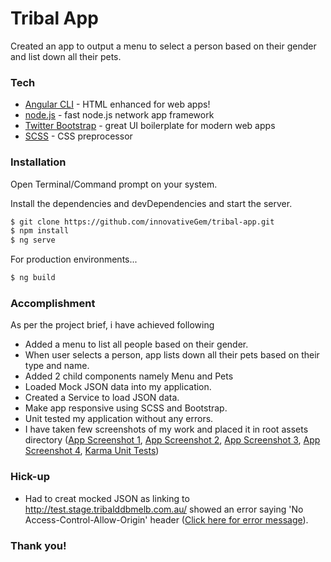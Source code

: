 # Tribal App

Created an app to output a menu to select a person based on their gender and list down all their pets.

### Tech

* [Angular CLI](https://cli.angular.io/) - HTML enhanced for web apps!
* [node.js](https://nodejs.org/en/) - fast node.js network app framework
* [Twitter Bootstrap](https://v4-alpha.getbootstrap.com/getting-started/download/) - great UI boilerplate for modern web apps
* [SCSS](http://sass-lang.com/install) - CSS preprocessor 

### Installation

Open Terminal/Command prompt on your system.

Install the dependencies and devDependencies and start the server.

```sh
$ git clone https://github.com/innovativeGem/tribal-app.git
$ npm install
$ ng serve
```

For production environments...

```sh
$ ng build
```


### Accomplishment

As per the project brief, i have achieved following 
- Added a menu to list all people based on their gender.
- When user selects a person, app lists down all their pets based on their type and name.
- Added 2 child components namely Menu and Pets
- Loaded Mock JSON data into my application.
- Created a Service to load JSON data.
- Make app responsive using SCSS and Bootstrap.
- Unit tested my application without any errors.
- I have taken few screenshots of my work and placed it in root assets directory
([App Screenshot 1](../../blob/master/src/assets/tribal-app-screenshot-1.png), [App Screenshot 2](../../blob/master/src/assets/tribal-app-screenshot-2.png), [App Screenshot 3](../../blob/master/src/assets/tribal-app-screenshot-3.png), [App Screenshot 4](../../blob/master/src/assets/tribal-app-screenshot-4.png), [Karma Unit Tests](../../blob/master/src/tribal-test-screenshot.png))

### Hick-up
- Had to creat mocked JSON as linking to http://test.stage.tribalddbmelb.com.au/  showed an error saying 'No Access-Control-Allow-Origin' header ([Click here for error message](../../blob/master/src/assets/error-json.png)).
### Thank you!
 